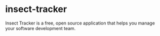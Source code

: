 # insect-tracker
Insect Tracker is a free, open source application that helps you manage your software development team.

